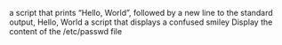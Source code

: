 a script that prints “Hello, World”, followed by a new line to the standard output, Hello, World
a script that displays a confused smiley
Display the content of the /etc/passwd file
